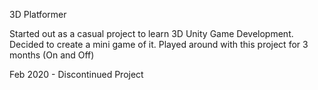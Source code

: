 3D Platformer

Started out as a casual project to learn 3D Unity Game Development.
Decided to create a mini game of it. Played around with this project for 3 months (On and Off)

Feb 2020 - Discontinued Project
